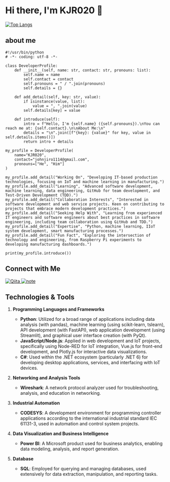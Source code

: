 <h1>Hi there, I'm KJR020 👋</h1>

<!-- <p align="center">
  <a href="https://github.com/KJR020">
    <img src="https://github-readme-stats.vercel.app/api?username=KJR020&show_icons=true&theme=onedark" alt="KJR020's GitHub Stats">
  </a>
</p> -->

<p align="left">
  <a href="https://github.com/KJR020">
    <img src="https://github-readme-stats.vercel.app/api/top-langs/?username=KJR020&theme=onedark" alt="Top Langs">
  </a>
</p>

## about me
```
#!/usr/bin/python
# -*- coding: utf-8 -*-

class DeveloperProfile:
    def __init__(self, name: str, contact: str, pronouns: list):
        self.name = name
        self.contact = contact
        self.pronouns = " / ".join(pronouns)  
        self.details = {}

    def add_detail(self, key: str, value):
        if isinstance(value, list):
            value = ", ".join(value)
        self.details[key] = value

    def introduce(self):
        intro = f"Hello, I'm {self.name} ({self.pronouns}).\nYou can reach me at: {self.contact}.\n\nAbout Me:\n"
        details = "\n".join([f"{key}: {value}" for key, value in self.details.items()])
        return intro + details

my_profile = DeveloperProfile(
    name="KJR020",
    contact="johnjiro1114@gmail.com",
    pronouns=["He", "Him"]
)

my_profile.add_detail("Working On", "Developing IT-based production technologies, focusing on IoT and machine learning in manufacturing.")
my_profile.add_detail("Learning", "Advanced software development, machine learning, data engineering, GitHub for team development, and Test-Driven Development (TDD).")
my_profile.add_detail("Collaboration Interests", "Interested in software development and web service projects. Keen on contributing to projects that embrace modern development practices.")
my_profile.add_detail("Seeking Help With", "Learning from experienced IT engineers and software engineers about best practices in software engineering, including team collaboration using GitHub and TDD.")
my_profile.add_detail("Expertise", "Python, machine learning, IIoT system development, smart manufacturing processes.")
my_profile.add_detail("Fun Fact", "Exploring the intersection of technology and engineering, from Raspberry Pi experiments to developing manufacturing dashboards.")

print(my_profile.introduce())

```


## Connect with Me

<p align="left">
  <a href="https://qiita.com/Jirox">
    <img alt="Qiita" src="https://img.shields.io/badge/-Qiita-55C500?style=flat-square&logo=qiita&logoColor=white" />
  </a>
  <a href="https://note.com/jirox">
    <img alt="note" src="https://img.shields.io/badge/-note-41C9B4?style=flat-square&logo=note&logoColor=white" />
  </a>
</p>


## Technologies & Tools
1. **Programming Languages and Frameworks**
   - **Python**: Utilized for a broad range of applications including data analysis (with pandas), machine learning (using scikit-learn, tslearn), API development (with FastAPI), web application development (using Streamlit), and graphical user interface creation (with PyQt).
   - **JavaScript/Node.js**: Applied in web development and IoT projects, specifically using Node-RED for IoT integration, Vue.js for front-end development, and Plotly.js for interactive data visualizations.
   - **C#**: Used within the .NET ecosystem (particularly .NET 6) for developing desktop applications, services, and interfacing with IoT devices.

2. **Networking and Analysis Tools**
   - **Wireshark**: A network protocol analyzer used for troubleshooting, analysis, and education in networking.

3. **Industrial Automation**
   - **CODESYS**: A development environment for programming controller applications according to the international industrial standard IEC 61131-3, used in automation and control system projects.

4. **Data Visualization and Business Intelligence**
   - **Power BI**: A Microsoft product used for business analytics, enabling data modeling, analysis, and report generation.

5. **Database**
   - **SQL**: Employed for querying and managing databases, used extensively for data extraction, manipulation, and reporting tasks.



<!-- ## Recent Blog Posts -->


